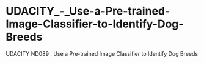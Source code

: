 # UDACITY_-_Use-a-Pre-trained-Image-Classifier-to-Identify-Dog-Breeds
UDACITY ND089 : Use a Pre-trained Image Classifier to Identify Dog Breeds
